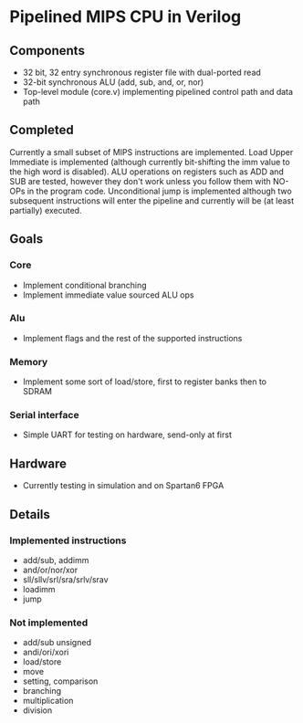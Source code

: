 # Pipelined MIPS CPU in Verilog
## Components
- 32 bit, 32 entry synchronous register file with dual-ported read
- 32-bit synchronous ALU (add, sub, and, or, nor)
- Top-level module (core.v) implementing pipelined control path and data path

## Completed
Currently a small subset of MIPS instructions are implemented. Load Upper Immediate is implemented (although currently bit-shifting the imm value to the high word is disabled). ALU operations on registers such as ADD and SUB are tested, however they don't work unless you follow them with NO-OPs in the program code. Unconditional jump is implemented although two subsequent instructions will enter the pipeline and currently will be (at least partially) executed.

## Goals

### Core
- Implement conditional branching
- Implement immediate value sourced ALU ops

### Alu 
- Implement flags and the rest of the supported instructions

### Memory
- Implement some sort of load/store, first to register banks then to SDRAM

### Serial interface
- Simple UART for testing on hardware, send-only at first

## Hardware
- Currently testing in simulation and on Spartan6 FPGA

## Details

### Implemented instructions
- add/sub, addimm
- and/or/nor/xor
- sll/sllv/srl/sra/srlv/srav
- loadimm
- jump

### Not implemented
- add/sub unsigned
- andi/ori/xori
- load/store
- move
- setting, comparison
- branching
- multiplication
- division

